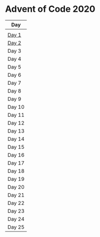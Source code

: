 # Advent of Code 2020


| Day                        |
| -------------------------- |
|                            |
| [Day 1](./Day1/script.js)  |
| [Day 2](./Day2/script.js)  |
| Day 3                      |
| Day 4                      |
| Day 5                      |
| Day 6                      |
| Day 7                      |
| Day 8                      |
| Day 9                      |
| Day 10                     |
| Day 11                     |
| Day 12                     |
| Day 13                     |
| Day 14                     |
| Day 15                     |
| Day 16                     |
| Day 17                     |
| Day 18                     |
| Day 19                     |
| Day 20                     |
| Day 21                     |
| Day 22                     |
| Day 23                     |
| Day 24                     |
| Day 25                     |
